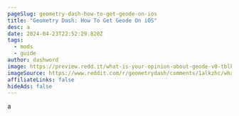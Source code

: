 ```yaml
---
pageSlug: geometry-dash-how-to-get-geode-on-ios
title: "Geometry Dash: How To Get Geode On iOS"
desc: a
date: 2024-04-23T22:52:29.820Z
tags:
  - mods
  - guide
author: dashword
image: https://preview.redd.it/what-is-your-opinion-about-geode-v0-tblkh84aw9hc1.png?auto=webp&s=42f780482cdfe40841dfc1c634089b52422aa752
imageSource: https://www.reddit.com/r/geometrydash/comments/1alkzhc/what_is_your_opinion_about_geode/
affiliateLinks: false
hideAds: false
---
```

a
